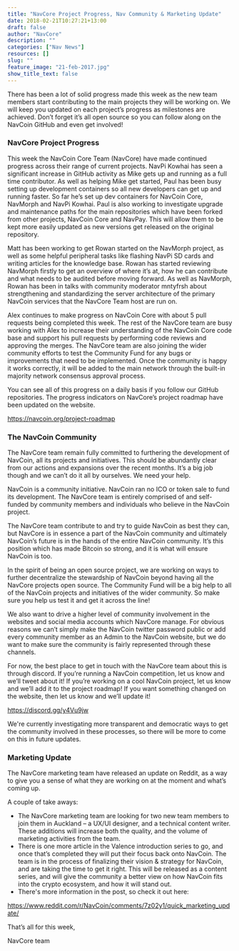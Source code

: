 ```yaml
---
title: "NavCore Project Progress, Nav Community & Marketing Update"
date: 2018-02-21T10:27:21+13:00
draft: false
author: "NavCore"
description: ""
categories: ["Nav News"]
resources: []
slug: ""
feature_image: "21-feb-2017.jpg"
show_title_text: false
---
```


There has been a lot of solid progress made this week as the new team members start contributing to the main projects they will be working on. We will keep you updated on each project’s progress as milestones are achieved. Don’t forget it’s all open source so you can follow along on the NavCoin GitHub and even get involved!
<!--more-->

### NavCore Project Progress
This week the NavCoin Core Team (NavCore) have made continued progress across their range of current projects. NavPi Kowhai has seen a significant increase in GitHub activity as Mike gets up and running as a full time contributor. As well as helping Mike get started, Paul has been busy setting up development containers so all new developers can get up and running faster. So far he’s set up dev containers for NavCoin Core, NavMorph and NavPi Kowhai. Paul is also working to investigate upgrade and maintenance paths for the main repositories which have been forked from other projects, NavCoin Core and NavPay. This will allow them to be kept more easily updated as new versions get released on the original repository.

Matt has been working to get Rowan started on the NavMorph project, as well as some helpful peripheral tasks like flashing NavPi SD cards and writing articles for the knowledge base. Rowan has started reviewing NavMorph firstly to get an overview of where it’s at, how he can contribute and what needs to be audited before moving forward. As well as NavMorph, Rowan has been in talks with community moderator mntyfrsh about strengthening and standardizing the server architecture of the primary NavCoin services that the NavCore Team host are run on.

Alex continues to make progress on NavCoin Core with about 5 pull requests being completed this week. The rest of the NavCore team are busy working with Alex to increase their understanding of the NavCoin Core code base and support his pull requests by performing code reviews and approving the merges. The NavCore team are also joining the wider community efforts to test the Community Fund for any bugs or improvements that need to be implemented. Once the community is happy it works correctly, it will be added to the main network through the built-in majority network consensus approval process.

You can see all of this progress on a daily basis if you follow our GitHub repositories. The progress indicators on NavCore’s project roadmap have been updated on the website.

https://navcoin.org/project-roadmap

### The NavCoin Community
The NavCore team remain fully committed to furthering the development of NavCoin, all its projects and initiatives. This should be abundantly clear from our actions and expansions over the recent months. It’s a big job though and we can’t do it all by ourselves. We need your help.

NavCoin is a community initiative. NavCoin ran no ICO or token sale to fund its development. The NavCore team is entirely comprised of and self-funded by community members and individuals who believe in the NavCoin project.

The NavCore team contribute to and try to guide NavCoin as best they can, but NavCore is in essence a part of the NavCoin community and ultimately NavCoin’s future is in the hands of the entire NavCoin community. It’s this position which has made Bitcoin so strong, and it is what will ensure NavCoin is too.

In the spirit of being an open source project, we are working on ways to further decentralize the stewardship of NavCoin beyond having all the NavCore projects open source. The Community Fund will be a big help to all of the NavCoin projects and initiatives of the wider community. So make sure you help us test it and get it across the line!

We also want to drive a higher level of community involvement in the websites and social media accounts which NavCore manage. For obvious reasons we can’t simply make the NavCoin twitter password public or add every community member as an Admin to the NavCoin website, but we do want to make sure the community is fairly represented through these channels.

For now, the best place to get in touch with the NavCore team about this is through discord. If you’re running a NavCoin competition, let us know and we’ll tweet about it! If you’re working on a cool NavCoin project, let us know and we’ll add it to the project roadmap! If you want something changed on the website, then let us know and we’ll update it!

https://discord.gg/y4Vu9jw

We're currently investigating more transparent and democratic ways to get the community involved in these processes, so there will be more to come on this in future updates.

### Marketing Update
The NavCore marketing team have released an update on Reddit, as a way to give you a sense of what they are working on at the moment and what’s coming up.

A couple of take aways:


- The NavCore marketing team are looking for two new team members to join them in Auckland – a UX/UI designer, and a technical content writer. These additions will increase both the quality, and the volume of marketing activities from the team.
- There is one more article in the Valence introduction series to go, and once that’s completed they will put their focus back onto NavCoin. The team is in the process of finalizing their vision & strategy for NavCoin, and are taking the time to get it right. This will be released as a content series, and will give the community a better view on how NavCoin fits into the crypto ecosystem, and how it will stand out.
- There's more information in the post, so check it out here:

https://www.reddit.com/r/NavCoin/comments/7z02y1/quick_marketing_update/

That’s all for this week,

NavCore team